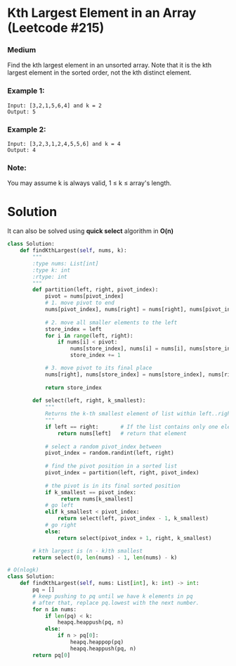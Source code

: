 Kth Largest Element in an Array (Leetcode #215)
===============================
### Medium

Find the kth largest element in an unsorted array. Note that it is the kth largest element in the sorted order, not the kth distinct element.

### Example 1:
```
Input: [3,2,1,5,6,4] and k = 2
Output: 5
```
### Example 2:
```
Input: [3,2,3,1,2,4,5,5,6] and k = 4
Output: 4
```
### Note:
You may assume k is always valid, 1 ≤ k ≤ array's length.


Solution
========
It can also be solved using **quick select** algorithm in **O(n)**

```python
class Solution:
    def findKthLargest(self, nums, k):
        """
        :type nums: List[int]
        :type k: int
        :rtype: int
        """
        def partition(left, right, pivot_index):
            pivot = nums[pivot_index]
            # 1. move pivot to end
            nums[pivot_index], nums[right] = nums[right], nums[pivot_index]  
            
            # 2. move all smaller elements to the left
            store_index = left
            for i in range(left, right):
                if nums[i] < pivot:
                    nums[store_index], nums[i] = nums[i], nums[store_index]
                    store_index += 1

            # 3. move pivot to its final place
            nums[right], nums[store_index] = nums[store_index], nums[right]  
            
            return store_index
        
        def select(left, right, k_smallest):
            """
            Returns the k-th smallest element of list within left..right
            """
            if left == right:       # If the list contains only one element,
                return nums[left]   # return that element
            
            # select a random pivot_index between 
            pivot_index = random.randint(left, right)     
                            
            # find the pivot position in a sorted list   
            pivot_index = partition(left, right, pivot_index)
            
            # the pivot is in its final sorted position
            if k_smallest == pivot_index:
                 return nums[k_smallest]
            # go left
            elif k_smallest < pivot_index:
                return select(left, pivot_index - 1, k_smallest)
            # go right
            else:
                return select(pivot_index + 1, right, k_smallest)

        # kth largest is (n - k)th smallest 
        return select(0, len(nums) - 1, len(nums) - k)
```

```python
# O(nlogk)
class Solution:
    def findKthLargest(self, nums: List[int], k: int) -> int:
        pq = []
        # keep pushing to pq until we have k elements in pq
        # after that, replace pq.lowest with the next number.
        for n in nums:
            if len(pq) < k:
                heapq.heappush(pq, n)
            else:
                if n > pq[0]:
                    heapq.heappop(pq)
                    heapq.heappush(pq, n)
        return pq[0]
``` 
